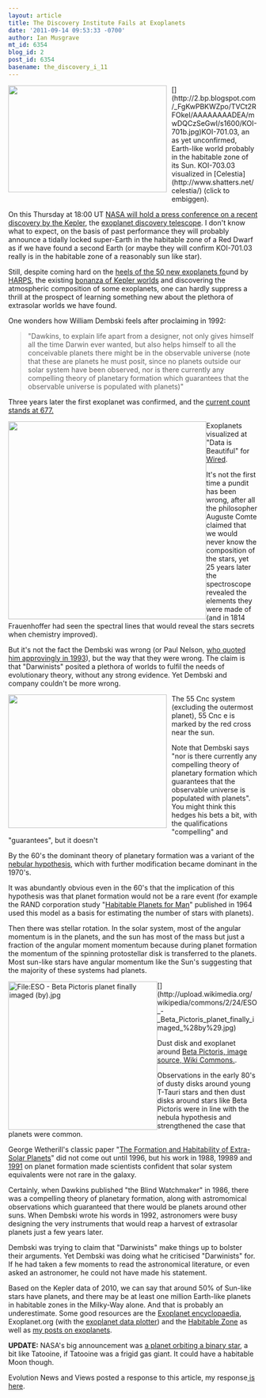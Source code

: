 ```yaml
---
layout: article
title: The Discovery Institute Fails at Exoplanets
date: '2011-09-14 09:53:33 -0700'
author: Ian Musgrave
mt_id: 6354
blog_id: 2
post_id: 6354
basename: the_discovery_i_11
---
```

<div markdown="block" class="blogPost">
[<img src="http://2.bp.blogspot.com/_FgKwPBKWZpo/TVCt2RFOkeI/AAAAAAAADEA/mwDQCzSeGwI/s320/KOI-701b.jpg" alt="" style="float: left; margin: 0pt 10px 10px 0pt; cursor: pointer; width: 320px; height: 216px;" />](http://2.bp.blogspot.com/_FgKwPBKWZpo/TVCt2RFOkeI/AAAAAAAADEA/mwDQCzSeGwI/s1600/KOI-701b.jpg)KOI-701.03, an as yet unconfirmed, Earth-like world probably in the habitable zone of its Sun. KOI-703.03 visualized in [Celestia](http://www.shatters.net/celestia/) (click to embiggen).
</div>


On this Thursday at 18:00 UT [NASA will hold a press conference on a recent discovery by the Kepler](http://www.nasa.gov/home/hqnews/2011/sep/HQ_M11-192_Kepler_Briefing.html), the [exoplanet discovery telescope](http://kepler.nasa.gov/). I don't know what to expect, on the basis of past performance they will probably announce a tidally locked super-Earth in the habitable zone of a Red Dwarf as if we have found a second Earth (or maybe they will confirm KOI-701.03 really is in the habitable zone of a reasonably sun like star).

Still, despite coming hard on the [heels of the 50 new exoplanets fo](http://www.abc.net.au/science/articles/2011/09/14/3317581.htm)und by [HARPS](http://www.eso.org/sci/facilities/lasilla/instruments/harps/), the existing [bonanza of Kepler worlds](http://astroblogger.blogspot.com/2011/02/kepler-bonanza-making-sense-of-over.html) and discovering the atmospheric composition of some exoplanets, one can hardly suppress a thrill at the prospect of learning something new about the plethora of extrasolar worlds we have found.

One wonders how William Dembski feels after proclaiming in 1992:

> "Dawkins, to explain life apart from a designer, not only gives himself all the time Darwin ever wanted, but also helps himself to all the conceivable planets there might be in the observable universe (note that these are planets he must posit, since no planets outside our solar system have been observed, nor is there currently any compelling theory of planetary formation which guarantees that the observable universe is populated with planets)"

Three years later the first exoplanet was confirmed, and the [current count stands at 677.](http://exoplanet.eu/)

[<img src="http://infobeautiful2.s3.amazonaws.com/exo_prefinal.png" alt="" width="400" style="float:left;" />](http://infobeautiful2.s3.amazonaws.com/exo_prefinal_l.png)Exoplanets visualized at "Data is Beautiful" for [Wired](http://www.wired.co.uk/magazine/archive/2011/02/start/infoporn).

It's not the first time a pundit has been wrong, after all the philosopher Auguste Comte claimed that we would never know the composition of the stars, yet 25 years later the spectroscope revealed the elements they were made of (and in 1814 Frauenhoffer had seen the spectral lines that would reveal the stars secrets when chemistry improved).

But it's not the fact the Dembski was wrong (or Paul Nelson, [who quoted him approvingly in 1993](http://www.arn.org/docs/orpages/or152/152main.htm)), but the way that they were wrong. The claim is that "Darwinists" posited a plethora of worlds to fulfil the needs of evolutionary theory, without any strong evidence. Yet Dembski and company couldn't be more wrong.

[<img src="http://1.bp.blogspot.com/-AZutmSU_fWs/Tb_1KO9Df2I/AAAAAAAADTQ/ZLtTCM1YKmg/s320/55Canc_system.jpg" alt="" style="float: left; margin: 0pt 10px 10px 0pt; cursor: pointer; width: 320px; height: 270px;" />](http://1.bp.blogspot.com/-AZutmSU_fWs/Tb_1KO9Df2I/AAAAAAAADTQ/ZLtTCM1YKmg/s1600/55Canc_system.jpg)The 55 Cnc system (excluding the outermost planet), 55 Cnc e is marked by the red cross near the sun.

Note that Dembski says "nor is there currently any compelling theory of planetary formation  which guarantees that the observable universe is populated with planets". You might think this hedges his bets a bit, with the qualifications "compelling" and "guarantees", but it doesn't

By the 60's the dominant theory of planetary formation was a variant of the [nebular hypothesis](http://en.wikipedia.org/wiki/Planet_formation), which with further modification became dominant in the 1970's.

It was abundantly obvious even in the 60's  that the implication of this hypothesis was that planet formation would not be a rare event (for example the RAND corporation study "[Habitable Planets for Man](http://www.rand.org/pubs/commercial_books/2007/RAND_CB179-1.pdf)" published in 1964 used this model as a basis for estimating the number of stars with planets).

Then there was stellar rotation. In the solar system, most of the angular  momentum is in the planets, and the sun has most of the mass but just a fraction of the angular moment momentum because during planet formation the momentum of the spinning protostellar disk is transferred to the planets. Most sun-like stars have angular momentum like the Sun's suggesting that the majority of these systems had planets.


<div markdown="block" class="fullImageLink">
[<img src="http://upload.wikimedia.org/wikipedia/commons/thumb/2/24/ESO_-_Beta_Pictoris_planet_finally_imaged_%28by%29.jpg/602px-ESO_-_Beta_Pictoris_planet_finally_imaged_%28by%29.jpg" alt="File:ESO - Beta Pictoris planet finally imaged (by).jpg" width="301" height="300" style="float:left;" />](http://upload.wikimedia.org/wikipedia/commons/2/24/ESO_-_Beta_Pictoris_planet_finally_imaged_%28by%29.jpg)
</div>


Dust disk and exoplanet around [Beta Pictoris, image source, Wiki Commons.](http://en.wikipedia.org/wiki/Beta_Pictoris).

Observations in the early 80's of dusty disks around young T-Tauri stars and then dust disks around stars like Beta Pictoris  were in line with the nebula hypothesis and strengthened the case that planets were common.

George Wetherill's classic paper "[The Formation and Habitability of Extra-Solar Planets](http://dx.doi.org/10.1006/icar.1996.0015)" did not come out until 1996, but his work in 1988, 19989 and [1991](http://www.sciencemag.org/content/253/5019/535.abstract) on planet formation made scientists confident that solar system equivalents were not rare in the galaxy.

Certainly, when Dawkins published "the Blind Watchmaker" in 1986, there was a compelling theory of planetary formation, along with astromomical observations which guaranteed that there would be planets around other suns. When Dembski wrote his words in 1992, astronomers were busy designing the very instruments that would reap a harvest of extrasolar planets just a few years later.

Dembski was trying to claim that "Darwinists" make things up to bolster their arguments. Yet Dembski was doing what he criticised "Darwinists" for. If he had taken a few moments to read the astronomical literature, or even asked an astronomer, he could not have made his statement.

Based on the Kepler data of 2010, we can say that around 50% of Sun-like stars have planets, and there may be at least  one million Earth-like planets in habitable zones in the Milky-Way  alone. And that is probably an underestimate. Some good resources are the [Exoplanet encyclopaedia](http://exoplanet.eu/), Exoplanet.org (with the [exoplanet data plotter](http://exoplanets.org/plot/)) and the [Habitable Zone](http://www.hzgallery.org/) as well as [my posts on exoplanets](http://astroblogger.blogspot.com/search/label/exoplanet).

**UPDATE:** NASA's big announcement was [a planet orbiting a binary star](http://astroblogger.blogspot.com/2011/09/kepler-finds-world-with-twin-suns.html), a bit like Tatooine, if Tatooine was a frigid gas giant. It could have a habitable Moon though.

Evolution News and Views posted a response to this article, my response[ is here](http://pandasthumb.org/archives/2011/09/evolution-news.html).
